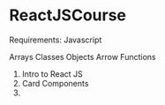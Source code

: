 # ReactJSCourse
Requirements: Javascript

Arrays
Classes
Objects
Arrow Functions

1. Intro to React JS
2. Card Components
3. 